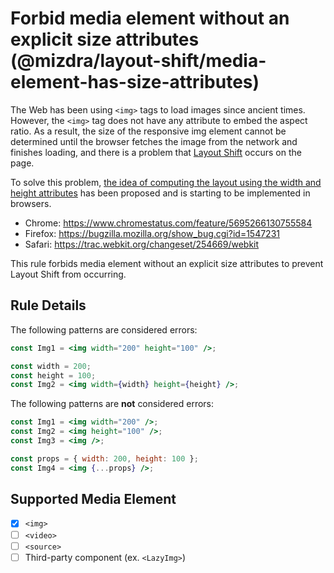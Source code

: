 # Forbid media element without an explicit size attributes (@mizdra/layout-shift/media-element-has-size-attributes)

The Web has been using `<img>` tags to load images since ancient times. However, the `<img>` tag does not have any attribute to embed the aspect ratio. As a result, the size of the responsive img element cannot be determined until the browser fetches the image from the network and finishes loading, and there is a problem that [Layout Shift](https://web.dev/cls) occurs on the page.

To solve this problem, [the idea of computing the layout using the width and height attributes](https://developer.mozilla.org/en-US/docs/Web/Media/images/aspect_ratio_mapping) has been proposed and is starting to be implemented in browsers.

- Chrome: https://www.chromestatus.com/feature/5695266130755584
- Firefox: https://bugzilla.mozilla.org/show_bug.cgi?id=1547231
- Safari: https://trac.webkit.org/changeset/254669/webkit

This rule forbids media element without an explicit size attributes to prevent Layout Shift from occurring.

## Rule Details

The following patterns are considered errors:

```jsx
const Img1 = <img width="200" height="100" />;

const width = 200;
const height = 100;
const Img2 = <img width={width} height={height} />;
```

The following patterns are **not** considered errors:

```jsx
const Img1 = <img width="200" />;
const Img2 = <img height="100" />;
const Img3 = <img />;

const props = { width: 200, height: 100 };
const Img4 = <img {...props} />;
```

## Supported Media Element

- [x] `<img>`
- [ ] `<video>`
- [ ] `<source>`
- [ ] Third-party component (ex. `<LazyImg>`)
